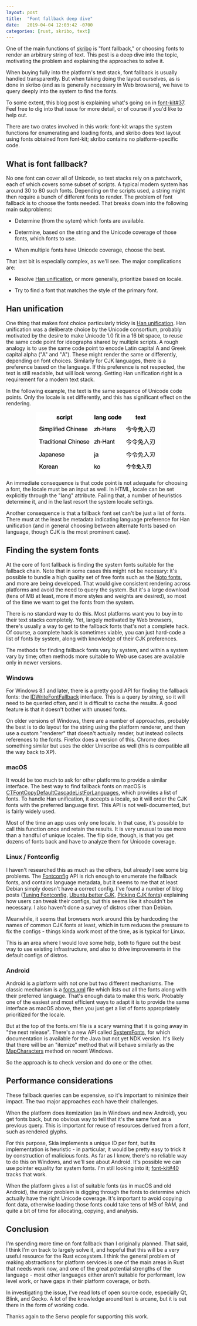 ```yaml
---
layout: post
title:  "Font fallback deep dive"
date:   2019-04-04 12:03:42 -0700
categories: [rust, skribo, text]
---
```

One of the main functions of [skribo] is "font fallback," or choosing fonts to render an arbitrary string of text. This post is a deep dive into the topic, motivating the problem and explaining the approaches to solve it.

When buying fully into the platform's text stack, font fallback is usually handled transparently. But when taking doing the layout ourselves, as is done in skribo (and as is generally necessary in Web browsers), we have to query deeply into the system to find the fonts.

To some extent, this blog post is explaining what's going on in [font-kit#37]. Feel free to dig into that issue for more detail, or of course if you'd like to help out.

There are two crates involved in this work: font-kit wraps the system functions for enumerating and loading fonts, and skribo does text layout using fonts obtained from font-kit; skribo contains no platform-specific code.

## What is font fallback?

No one font can cover all of Unicode, so text stacks rely on a patchwork, each of which covers some subset of scripts. A typical modern system has around 30 to 80 such fonts. Depending on the scripts used, a string might then require a bunch of different fonts to render. The problem of font fallback is to choose the fonts needed. That breaks down into the following main subproblems:

* Determine (from the sytem) which fonts are available.

* Determine, based on the string and the Unicode coverage of those fonts, which fonts to use.

* When multiple fonts have Unicode coverage, choose the best.

That last bit is especially complex, as we'll see. The major complications are:

* Resolve [Han unification], or more generally, prioritize based on locale.

* Try to find a font that matches the style of the primary font.

## Han unification

One thing that makes font choice particularly tricky is [Han unification]. Han unification was a deliberate choice by the Unicode consortium, probably motivated by the desire to make Unicode 1.0 fit in a 16 bit space, to reuse the same code point for ideographs shared by multiple scripts. A rough analogy is to use the same code point to encode Latin capital A and Greek capital alpha ("A" and "Α"). These might render the same or differently, depending on font choices. Similarly for CJK languages, there is a preference based on the language. If this preference is not respected, the text is still readable, but will look wrong. Getting Han unification right is a requirement for a modern text stack.

In the following example, the text is the same sequence of Unicode code points. Only the locale is set differently, and this has significant effect on the rendering.

<img src="/assets/shaping_cjk_locale.png" width="341" height="171" alt="CJK shaping example" style="margin-left: auto; margin-right: auto; display: block">

An immediate consequence is that code point is not adequate for choosing a font, the locale must be an input as well. In HTML, locale can be set explicitly through the "lang" attribute. Failing that, a number of heuristics determine it, and in the last resort the system locale settings.

Another consequence is that a fallback font set can't be just a list of fonts. There must at the least be metadata indicating language preference for Han unification (and in general choosing between alternate fonts based on language, though CJK is the most prominent case).

## Finding the system fonts

At the core of font fallback is finding the system fonts suitable for the fallback chain. Note that in some cases this might not be necesary: it's possible to bundle a high quality set of free fonts such as the [Noto fonts], and more are being developed. That would give consistent rendering across platforms and avoid the need to query the system. But it's a large download (tens of MB at least, more if more styles and weights are desired), so most of the time we want to get the fonts from the system.

There is no standard way to do this. Most platforms want you to buy in to their text stacks completely. Yet, largely motivated by Web browsers, there's usually a way to get to the fallback fonts that's not a complete hack. Of course, a complete hack is sometimes viable, you can just hard-code a list of fonts by system, along with knowledge of their CJK preferences.

The methods for finding fallback fonts vary by system, and within a system vary by time; often methods more suitable to Web use cases are available only in newer versions.

### Windows

For Windows 8.1 and later, there is a pretty good API for finding the fallback fonts: the [IDWriteFontFallback] interface. This is a query *by string,* so it will need to be queried often, and it is difficult to cache the results. A good feature is that it doesn't bother with unused fonts.

On older versions of Windows, there are a number of approaches, probably the best is to do layout for the string using the platform renderer, and then use a custom "renderer" that doesn't actually render, but instead collects references to the fonts. Firefox does a version of this. Chrome does something similar but uses the older Uniscribe as well (this is compatible all the way back to XP).

### macOS

It would be too much to ask for other platforms to provide a similar interface. The best way to find fallback fonts on macOS is [CTFontCopyDefaultCascadeListForLanguages], which provides a list of fonts. To handle Han unification, it accepts a locale, so it will order the CJK fonts with the preferred language first. This API is not well-documented, but is fairly widely used.

Most of the time an app uses only one locale. In that case, it's possible to call this function once and retain the results. It is very unusual to use more than a handful of unique locales. The flip side, though, is that you get dozens of fonts back and have to analyze them for Unicode coverage.

### Linux / Fontconfig

I haven't researched this as much as the others, but already I see some big problems. The [Fontconfig] API is rich enough to enumerate the fallback fonts, and contains language metadata, but it seems to me that at least Debian simply doesn't have a correct config. I've found a number of blog posts ([Tuning Fontconfig](http://www.linuxfromscratch.org/blfs/view/svn/x/tuning-fontconfig.html), [Ubuntu better CJK](https://wiki.ubuntu.com/BetterCJKSupportSpecification/FontConfig), [Picking CJK fonts](https://utcc.utoronto.ca/~cks/space/blog/linux/LinuxXTermFreeTypeCJKFonts)) explaining how users can tweak their configs, but this seems like it shouldn't be necessary. I also haven't done a survey of distros other than Debian.

Meanwhile, it seems that browsers work around this by hardcoding the names of common CJK fonts at least, which in turn reduces the pressure to fix the configs - things kinda work most of the time, as is typical for Linux.

This is an area where I would love some help, both to figure out the best way to use existing infrastructure, and also to drive improvements in the default configs of distros.

### Android

Android is a platform with not one but two different mechanisms. The classic mechanism is a [fonts.xml] file which lists out all the fonts along with their preferred language. That's enough data to make this work. Probably one of the easiest and most efficient ways to adapt it is to provide the same interface as macOS above, then you just get a list of fonts appropriately prioritized for the locale.

But at the top of the fonts.xml file is a scary warning that it is going away in "the next release". There's a new API called [SystemFonts], for which documentation is available for the Java but not yet NDK version. It's likely that there will be an "itemize" method that will behave similarly as the [MapCharacters] method on recent Windows.

So the approach is to check version and do one or the other.

## Performance considerations

These fallback queries can be expensive, so it's important to minimize their impact. The two major approaches each have their challenges.

When the platform does itemization (as in Windows and new Android), you get fonts back, but no obvious way to tell that it's the same font as a previous query. This is important for reuse of resources derived from a font, such as rendered glyphs.

For this purpose, Skia implements a unique ID per font, but its implementation is heuristic - in particular, it would be pretty easy to trick it by construction of malicious fonts. As far as I know, there's no reliable way to do this on Windows, and we'll see about Android. It's possible we can use pointer equality for system fonts. I'm still looking into it; [font-kit#40] tracks that work.

When the platform gives a list of suitable fonts (as in macOS and old Android), the major problem is digging through the fonts to determine which actually have the right Unicode coverage. It's important to avoid copying font data, otherwise loading those fonts could take tens of MB of RAM, and quite a bit of time for allocating, copying, and analysis.

## Conclusion

I'm spending more time on font fallback than I originally planned. That said, I think I'm on track to largely solve it, and hopeful that this will be a very useful resource for the Rust ecosystem. I think the general problem of making abstractions for platform services is one of the main areas in Rust that needs work now, and one of the great potential strengths of the language - most other languages either aren't suitable for performant, low level work, or have gaps in their platform coverage, or both.

In investigating the issue, I've read lots of open source code, especially Qt, Blink, and Gecko. A lot of the knowledge around text is arcane, but it is out there in the form of working code.

Thanks again to the Servo people for supporting this work.

[skribo]: https://github.com/linebender/skribo
[Han unification]: https://en.wikipedia.org/wiki/Han_unification
[script matching]: script_matching.md
[font-kit#37]: https://github.com/pcwalton/font-kit/issues/37
[font-kit#40]: https://github.com/pcwalton/font-kit/issues/40
[CTFontCopyDefaultCascadeListForLanguages]: https://developer.apple.com/documentation/coretext/1509992-ctfontcopydefaultcascadelistforl
[fonts.xml]: https://android.googlesource.com/platform/frameworks/base/+/master/data/fonts/fonts.xml
[SystemFonts]: https://developer.android.com/reference/android/graphics/fonts/SystemFonts
[MapCharacters]: https://docs.microsoft.com/en-us/windows/desktop/api/dwrite_2/nf-dwrite_2-idwritefontfallback-mapcharacters
[Noto fonts]: https://www.google.com/get/noto/
[Fontconfig]: https://www.freedesktop.org/wiki/Software/fontconfig/
[IDWriteFontFallback]: https://docs.microsoft.com/en-us/windows/desktop/api/dwrite_2/nn-dwrite_2-idwritefontfallback
